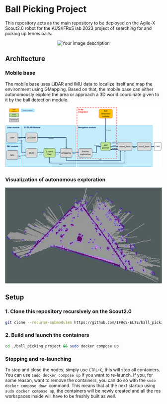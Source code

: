 # Ball Picking Project

This repository acts as the main repository to be deployed on the Agile-X Scout2.0 robot for the AUS/IFRoS lab 2023 project of searching for and picking up tennis balls.

<p align="center">
    <img src="./docs/robot_image.jpg" height="500" alt="Your image description">
</p>

## Architecture

### Mobile base

The mobile base uses LiDAR and IMU data to localize itself and map the environment using GMapping. Based on that, the mobile base can either autonomously explore the area or approach a 3D world coordinate given to it by the ball detection module.

![Architecture diagram of the mobile base](./docs/mobile_base_architecture.png)

### Visualization of autonomous exploration

![Video of the robot exploring the area autonomously](./docs/costmap_exploration.png)

## Setup

### 1. Clone this repository recursively on the Scout2.0

```bash
git clone --recurse-submodules https://github.com/IFRoS-ELTE/ball_picking_project.git
```

### 2. Build and launch the containers

```bash
cd ./ball_picking_project && sudo docker compose up
```

### Stopping and re-launching

To stop and close the nodes, simply use `CTRL+C`, this will stop all containers. You can use `sudo docker compose up` if you want to re-launch. If you, for some reason, want to remove the containers, you can do so with the `sudo docker compose down` command. This means that at the next startup using `sudo docker compose up`, the containers will be newly created and all the ros workspaces inside will have to be freshly built as well.
